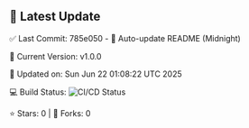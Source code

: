## 🚀 Latest Update

✅ Last Commit: 785e050 - 🤖 Auto-update README (Midnight)

🌟 Current Version: v1.0.0

📅 Updated on: Sun Jun 22 01:08:22 UTC 2025

💻 Build Status: ![CI/CD Status](https://github.com/SaiAryan1784/wedding_frontend/actions/workflows/update-readme.yml/badge.svg)

⭐️ Stars: 0 | 🍴 Forks: 0
